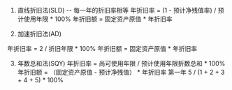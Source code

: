 1. 直线折旧法(SLD) -- 每一年的折旧率相等
年折旧率 = (1 - 预计净残值率) / 预计使用年限 * 100%
年折旧额 = 固定资产原值 * 年折旧率

2. 加速折旧法(AD)

年折旧率 = 2 / 折旧年限 * 100%
年折旧额 = 固定资产原值 * 年折旧率

3. 年数总和法(SQY)
年折旧率 = 尚可使用年限 / 预计使用年限折数总和 * 100%
年折旧额 = （固定资产原值 - 预计净残值） * 年折旧率
第一年
5 / (1 + 2 + 3 + 4 + 5) * 100%
